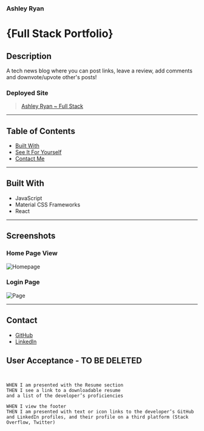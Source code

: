 ### Ashley Ryan
# {Full Stack Portfolio}

## Description
A tech news blog where you can post links, leave a review, add comments and downvote/upvote other's posts!

### Deployed Site
> [Ashley Ryan ~ Full Stack](#)

---

## Table of Contents

* [Built With](#built-with)
* [See It For Yourself](#screenshots)
* [Contact Me](#contact)

---

## Built With
* JavaScript
* Material CSS Frameworks
* React

---

## Screenshots
### Home Page View
![Homepage](#)
### Login Page
![Page](#)

---
## Contact
* [GitHub](https://github.com/ashryan125)
* [LinkedIn](https://www.linkedin.com/in/ashleyryan125)

## User Acceptance - TO BE DELETED

```


WHEN I am presented with the Resume section
THEN I see a link to a downloadable resume 
and a list of the developer’s proficiencies

WHEN I view the footer
THEN I am presented with text or icon links to the developer’s GitHub and LinkedIn profiles, and their profile on a third platform (Stack Overflow, Twitter) 
```

